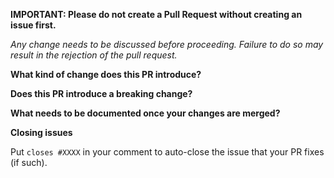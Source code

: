 <!-- Thanks for submitting a pull request! Please provide enough information so that others can review your pull request. -->
<!-- Explain the **motivation** for making this change. What existing problem does the pull request solve? -->
**IMPORTANT: Please do not create a Pull Request without creating an issue first.**

*Any change needs to be discussed before proceeding. Failure to do so may result in the rejection of the pull request.*

<!-- Thanks for submitting a pull request! Please provide enough information so that others can review your pull request. -->
<!-- You can skip this if you're fixing a typo or adding an app to the Showcase.  -->
<!-- Explain the **motivation** for making this change. What existing problem does the pull request solve? -->


<!-- In addition to that please answer these questions: -->

**What kind of change does this PR introduce?**

<!-- E.g. a bugfix, feature, refactoring, build related change, etc… -->

**Does this PR introduce a breaking change?**

<!-- If this PR introduces a breaking change, please describe the impact and a migration path for existing applications. -->

**What needs to be documented once your changes are merged?**

<!-- List all the information that needs to be added to the documentation after merge -->
<!-- When your changes are merged you will be asked to contribute this to the documentation -->

**Closing issues**

Put `closes #XXXX` in your comment to auto-close the issue that your PR fixes (if such).
